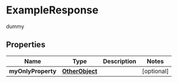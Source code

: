 

# ExampleResponse

dummy

## Properties

| Name | Type | Description | Notes |
|------------ | ------------- | ------------- | -------------|
|**myOnlyProperty** | [**OtherObject**](OtherObject.md) |  |  [optional] |



